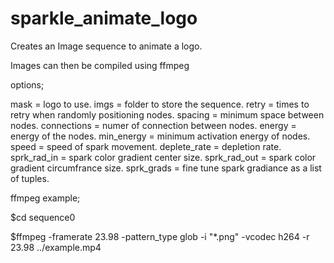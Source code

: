 # sparkle_animate_logo

Creates an Image sequence to animate a logo.

Images can then be compiled using ffmpeg

options;

mask = logo to use.
imgs = folder to store the sequence.
retry = times to retry when randomly positioning nodes.
spacing = minimum space between nodes.
connections = numer of connection between nodes.
energy = energy of the nodes.
min_energy = minimum activation energy of nodes.
speed = speed of spark movement.
deplete_rate = depletion rate.
sprk_rad_in = spark color gradient center size.
sprk_rad_out = spark color gradient circumfrance size.
sprk_grads = fine tune spark gradiance as a list of tuples.

ffmpeg example;

$cd sequence0

$ffmpeg -framerate 23.98 -pattern_type glob -i "*.png" -vcodec h264 -r 23.98 ../example.mp4
